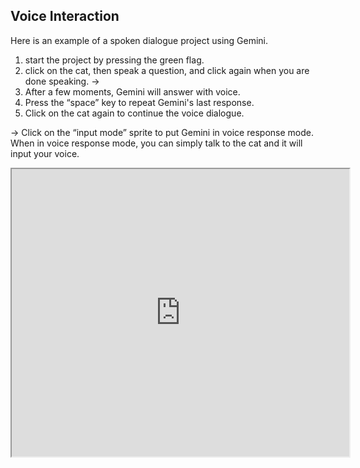 ## Voice Interaction

Here is an example of a spoken dialogue project using Gemini.

1. start the project by pressing the green flag.
2. click on the cat, then speak a question, and click again when you are done speaking. ->
3. After a few moments, Gemini will answer with voice.
4. Press the “space” key to repeat Gemini's last response.
5. Click on the cat again to continue the voice dialogue.

-> Click on the “input mode” sprite to put Gemini in voice response mode. When in voice response mode, you can simply talk to the cat and it will input your voice.

<iframe src="https://xcratch.github.io/editor/player#https://yokobond.github.io/xcx-gai/docs/ja/GAI-Voice-Chat.sb3" width="540px" height="460px" allow="microphone"></iframe>
